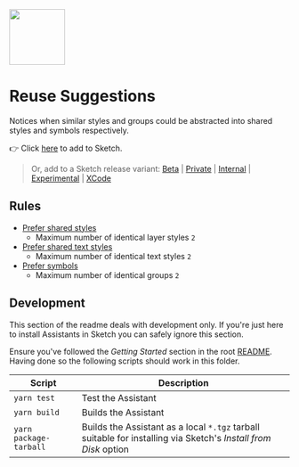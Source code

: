 <img src="https://user-images.githubusercontent.com/1078571/81808051-0c37ee80-9517-11ea-9bf2-86fc3cf7edcb.png" width="100">

# Reuse Suggestions

Notices when similar styles and groups could be abstracted into shared styles and symbols
respectively.

👉 Click
[here](https://add-sketch-assistant.now.sh/api/main?pkg=@sketch-hq/sketch-reuse-suggestions-assistant&version=5.0.0-next.10)
to add to Sketch.

> Or, add to a Sketch release variant:
> [Beta](https://add-sketch-assistant.now.sh/api/main?variant=beta&pkg=@sketch-hq/sketch-reuse-suggestions-assistant&version=5.0.0-next.10)
> |
> [Private](https://add-sketch-assistant.now.sh/api/main?variant=private&pkg=@sketch-hq/sketch-reuse-suggestions-assistant&version=5.0.0-next.10)
> |
> [Internal](https://add-sketch-assistant.now.sh/api/main?variant=internal&pkg=@sketch-hq/sketch-reuse-suggestions-assistant&version=5.0.0-next.10)
> |
> [Experimental](https://add-sketch-assistant.now.sh/api/main?variant=experimental&pkg=@sketch-hq/sketch-reuse-suggestions-assistant)
> |
> [XCode](https://add-sketch-assistant.now.sh/api/main?variant=xcode&pkg=@sketch-hq/sketch-reuse-suggestions-assistant)

## Rules

- [Prefer shared styles](https://github.com/sketch-hq/sketch-assistant-core-rules/tree/master/src/rules/layer-styles-prefer-shared)
  - Maximum number of identical layer styles `2`
- [Prefer shared text styles](https://github.com/sketch-hq/sketch-assistant-core-rules/tree/master/src/rules/text-styles-prefer-shared)
  - Maximum number of identical text styles `2`
- [Prefer symbols](https://github.com/sketch-hq/sketch-assistant-core-rules/tree/master/src/rules/groups-no-similar)
  - Maximum number of identical groups `2`

## Development

This section of the readme deals with development only. If you're just here to install Assistants in
Sketch you can safely ignore this section.

Ensure you've followed the _Getting Started_ section in the root [README](../../). Having done so
the following scripts should work in this folder.

| Script                 | Description                                                                                                     |
| ---------------------- | --------------------------------------------------------------------------------------------------------------- |
| `yarn test`            | Test the Assistant                                                                                              |
| `yarn build`           | Builds the Assistant                                                                                            |
| `yarn package-tarball` | Builds the Assistant as a local `*.tgz` tarball suitable for installing via Sketch's _Install from Disk_ option |
